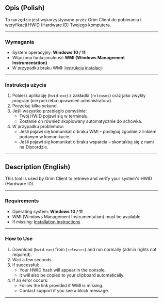 ## Opis (Polish)

To narzędzie jest wykorzystywane przez Grim Client do pobierania i weryfikacji HWID (Hardware ID) Twojego komputera.

---

### Wymagania

- System operacyjny: **Windows 10 / 11**
- Włączona funkcjonalność **WMI (Windows Management Instrumentation)**
- W przypadku braku WMI: [Instrukcja instalacji](https://techcommunity.microsoft.com/blog/windows-itpro-blog/how-to-install-wmic-feature-on-demand-on-windows-11/4189530)

---

### Instrukcja użycia

1. Pobierz aplikację (`hwid.exe`) z zakładki (`releases`) oraz jako zwykły program (nie potrzeba uprawnień administratora).
2. Poczekaj kilka sekund.
3. Jeśli wszystko przebiegło pomyślnie:
   - Twój HWID pojawi się w terminalu.
   - Zostanie on również skopiowany automatycznie do schowka.
4. W przypadku problemów:
   - Jeśli pojawi się komunikat o braku WMI – postępuj zgodnie z linkiem podanym w komunikacie.
   - Jeśli pojawi się komunikat o braku wsparcia – skontaktuj się z nami na Discordzie.
     
---

## Description (English)

This tool is used by Grim Client to retrieve and verify your system's HWID (Hardware ID).

---

### Requirements

- Operating system: **Windows 10 / 11**
- WMI (Windows Management Instrumentation) must be available
- If missing: [Installation instructions](https://techcommunity.microsoft.com/blog/windows-itpro-blog/how-to-install-wmic-feature-on-demand-on-windows-11/4189530)

---

### How to Use

1. Download (`hwid.exe`) from (`releases`) and run normally (admin rights not required).
2. Wait a few seconds.
3. If successful:
   - Your HWID hash will appear in the console.
   - It will also be copied to your clipboard automatically.
4. If an error occurs:
   - Follow the link provided if WMI is missing.
   - Contact support if you see a block message.
     
---
